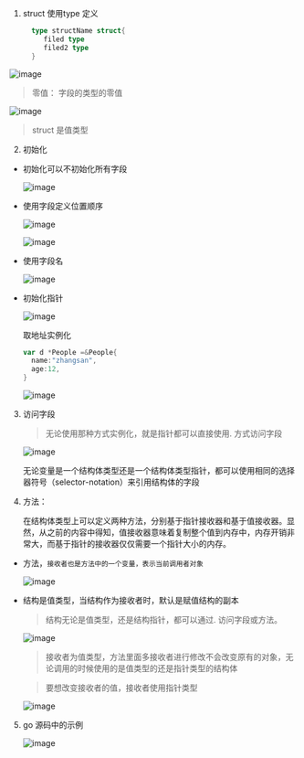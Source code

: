1. struct 使用type 定义

    ```go
      type structName struct{
         filed type
         filed2 type
      }
    ```
  ![image](../../assets/98.jpg)

  > 零值： 字段的类型的零值
  
  ![image](../../assets/102.jpg)

  > struct 是值类型

2. 初始化

+ 初始化可以不初始化所有字段

  ![image](../../assets/104.jpg)

+ 使用字段定义位置顺序

  ![image](../../assets/99.jpg)

  ![image](../../assets/124.jpg)

+ 使用字段名

  ![image](../../assets/100.jpg)

+ 初始化指针

  ![image](../../assets/101.jpg)

  取地址实例化

  ```go
  var d *People =&People{
    name:"zhangsan",
    age:12,
  }
  ```
  ![image](../../assets/103.jpg)

3. 访问字段

   > 无论使用那种方式实例化，就是指针都可以直接使用. 方式访问字段

   ![image](../../assets/101.jpg)

   无论变量是一个结构体类型还是一个结构体类型指针，都可以使用相同的选择器符号（selector-notation）来引用结构体的字段
  
4. 方法：

   在结构体类型上可以定义两种方法，分别基于指针接收器和基于值接收器。显然，从之前的内容中得知，值接收器意味着复制整个值到内存中，内存开销非常大，而基于指针的接收器仅仅需要一个指针大小的内存。
   
+ 方法，`接收者也是方法中的一个变量，表示当前调用者对象`

  ![image](../../assets/110.jpg)

+ 结构是值类型，当结构作为接收者时，默认是赋值结构的副本

  > 结构无论是值类型，还是结构指针，都可以通过. 访问字段或方法。

  ![image](../../assets/111.jpg) 

  > 接收者为值类型，方法里面多接收者进行修改不会改变原有的对象，无论调用的时候使用的是值类型的还是指针类型的结构体

  > 要想改变接收者的值，接收者使用指针类型

  ![image](../../assets/112.jpg) 

5. go 源码中的示例

   ![image](../../assets/134.jpg) 

  